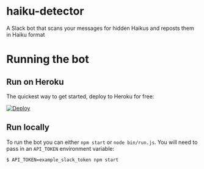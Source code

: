 # haiku-detector
A Slack bot that scans your messages for hidden Haikus and reposts them in Haiku format

# Running the bot

## Run on Heroku
The quickest way to get started, deploy to Heroku for free:

[![Deploy](https://www.herokucdn.com/deploy/button.svg)](https://heroku.com/deploy)

## Run locally
To run the bot you can either `npm start` or `node bin/run.js`. You will need to pass in an `API_TOKEN` environment variable: 

```$ API_TOKEN=example_slack_token npm start```